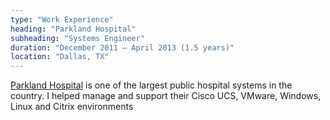 ```yaml
---
type: "Work Experience"
heading: "Parkland Hospital"
subheading: "Systems Engineer"
duration: "December 2011 – April 2013 (1.5 years)"
location: "Dallas, TX"
---
```


<a href="http://www.parklandhospital.com" target="_blank">Parkland Hospital</a> is one of the largest public hospital systems in the country. I helped manage and support their Cisco UCS, VMware, Windows, Linux and Citrix environments

